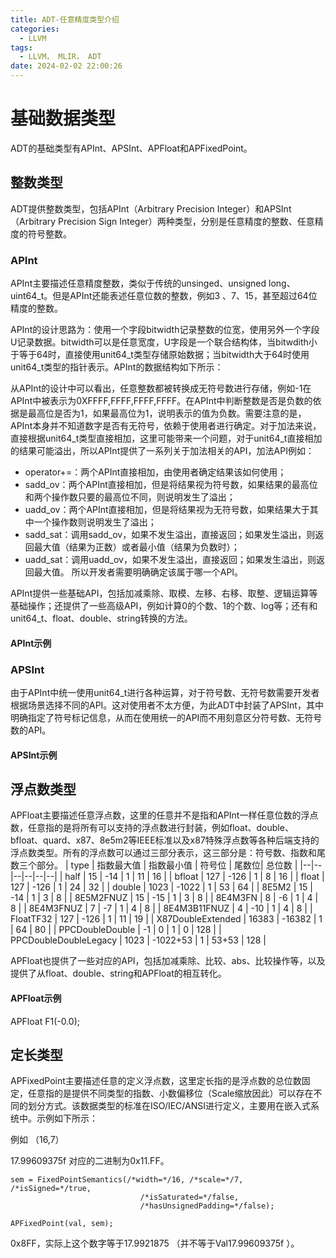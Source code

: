 ```yaml
---
title: ADT-任意精度类型介绍
categories:
  - LLVM
tags:
  - LLVM， MLIR， ADT
date: 2024-02-02 22:00:26
---
```


# 基础数据类型
ADT的基础类型有APInt、APSInt、APFloat和APFixedPoint。

## 整数类型

ADT提供整数类型，包括APInt（Arbitrary Precision Integer）和APSInt（Arbitrary Precision Sign Integer）两种类型，分别是任意精度的整数、任意精度的符号整数。

### APInt

APInt主要描述任意精度整数，类似于传统的unsinged、unsigned long、uint64_t。但是APInt还能表述任意位数的整数，例如3
、7、15，甚至超过64位精度的整数。

APInt的设计思路为：使用一个字段bitwidth记录整数的位宽，使用另外一个字段U记录数据。bitwidth可以是任意宽度，U字段是一个联合结构体，当bitwdith小于等于64时，直接使用unit64_t类型存储原始数据；当bitwidth大于64时使用unit64_t类型的指针表示。APInt的数据结构如下所示：

从APInt的设计中可以看出，任意整数都被转换成无符号数进行存储，例如-1在APInt中被表示为0XFFFF,FFFF,FFFF,FFFF。在APInt中判断整数是否是负数的依据是最高位是否为1，如果最高位为1，说明表示的值为负数。需要注意的是，APInt本身并不知道数字是否有无符号，依赖于使用者进行确定。对于加法来说，直接根据unit64_t类型直接相加，这里可能带来一个问题，对于unit64_t直接相加的结果可能溢出，所以APInt提供了一系列关于加法相关的API，加法API例如：
- operator+=：两个APInt直接相加，由使用者确定结果该如何使用；
- sadd_ov：两个APInt直接相加，但是将结果视为符号数，如果结果的最高位和两个操作数只要的最高位不同，则说明发生了溢出；
- uadd_ov：两个APInt直接相加，但是将结果视为无符号数，如果结果大于其中一个操作数则说明发生了溢出；
- sadd_sat：调用sadd_ov，如果不发生溢出，直接返回；如果发生溢出，则返回最大值（结果为正数）或者最小值（结果为负数时）；
- uadd_sat：调用uadd_ov，如果不发生溢出，直接返回；如果发生溢出，则返回最大值。
所以开发者需要明确确定该属于哪一个API。

APInt提供一些基础API，包括加减乘除、取模、左移、右移、取整、逻辑运算等基础操作；还提供了一些高级API，例如计算0的个数、1的个数、log等；还有和unit64_t、float、double、string转换的方法。

#### APInt示例

### APSInt

由于APInt中统一使用unit64_t进行各种运算，对于符号数、无符号数需要开发者根据场景选择不同的API。这对使用者不太方便，为此ADT中封装了APSInt，其中明确指定了符号标记信息，从而在使用统一的API而不用刻意区分符号数、无符号数的API。

#### APSInt示例

## 浮点数类型

APFloat主要描述任意浮点数，这里的任意并不是指和APInt一样任意位数的浮点数，任意指的是将所有可以支持的浮点数进行封装，例如float、double、bfloat、quard、x87、8e5m2等IEEE标准以及x87特殊浮点数等各种后端支持的浮点数类型。所有的浮点数可以通过三部分表示，这三部分是：符号数、指数和尾数三个部分。
| type | 指数最大值 | 指数最小值 | 符号位 |  尾数位| 总位数 |
|--|--|--|--|--|--|
| half | 15 | -14 | 1 | 11 | 16 |
| bfloat | 127 | -126 | 1 | 8 | 16 | 
| float | 127 | -126 | 1 | 24 | 32 | 
| double | 1023 | -1022 | 1 | 53 | 64 |
| 8E5M2 | 15 | -14 | 1 | 3 | 8 |
| 8E5M2FNUZ | 15 | -15 | 1 | 3 | 8 | 
| 8E4M3FN | 8 | -6 | 1 | 4 | 8 | 
| 8E4M3FNUZ | 7 | -7 | 1 | 4 | 8 | 
| 8E4M3B11FNUZ | 4 | -10 | 1 | 4 | 8 | 
| FloatTF32 | 127 | -126 | 1 | 11 | 19 | 
| X87DoubleExtended | 16383 | -16382 | 1 | 64 | 80 |
| PPCDoubleDouble | -1 | 0 | 1 | 0 | 128 |
| PPCDoubleDoubleLegacy | 1023 | -1022+53 | 1 | 53+53 | 128 |

APFloat也提供了一些对应的API，包括加减乘除、比较、abs、比较操作等，以及提供了从float、double、string和APFloat的相互转化。

#### APFloat示例
APFloat F1(-0.0);



## 定长类型

APFixedPoint主要描述任意的定义浮点数，这里定长指的是浮点数的总位数固定，任意指的是提供不同类型的指数、小数偏移位（Scale缩放因此）可以存在不同的划分方式。该数据类型的标准在ISO/IEC/ANSI进行定义，主要用在嵌入式系统中。示例如下所示：


例如 （16,7）

17.99609375f 对应的二进制为0x11.FF。

```Val = APFloat(17.99609375f);
sem = FixedPointSemantics(/*width=*/16, /*scale=*/7, /*isSigned=*/true,
                             /*isSaturated=*/false,
                             /*hasUnsignedPadding=*/false);

APFixedPoint(val, sem);
```

0x8FF，实际上这个数字等于17.9921875 （并不等于Val17.99609375f ）。

<!-- more -->
